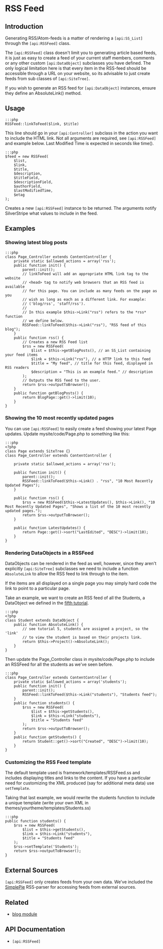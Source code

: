 # RSS Feed

## Introduction

Generating RSS/Atom-feeds is a matter of rendering a `[api:SS_List]` through
the `[api:RSSFeed]` class.

The `[api:RSSFeed]` class doesn't limit you to generating article based feeds,
it is just as easy to create a feed of your current staff members, comments or
any other custom `[api:DataObject]` subclasses you have defined. The only
logical limitation here is that every item in the RSS-feed should be accessible
through a URL on your website, so its advisable to just create feeds from sub
classes of `[api:SiteTree]`.

If you wish to generate an RSS feed for `[api:DataObject]` instances, ensure they
define an AbsoluteLink() method.

## Usage

	:::php
	RSSFeed::linkToFeed($link, $title)

This line should go in your `[api:Controller]` subclass in the action you want
to include the HTML link. Not all arguments are required, see `[api:RSSFeed]` and example below.  Last Modified Time is expected in seconds like time().

	:::php
	$feed = new RSSFeed(
		$list,
		$link,
		$title,
		$description,
		$titleField,
		$descriptionField,
		$authorField,
		$lastModifiedTime,
		$etag
	);

Creates a new `[api:RSSFeed]` instance to be returned. The arguments notify
SilverStripe what values to include in the feed.

## Examples

### Showing latest blog posts

	:::php
	class Page_Controller extends ContentController {
		private static $allowed_actions = array('rss');
		public function init() {
			parent::init();
			// linkToFeed will add an appropriate HTML link tag to the website
			// <head> tag to notify web browsers that an RSS feed is available
			// for this page. You can include as many feeds on the page as you
			// wish as long as each as a different link. For example:
			// ('blog/rss', 'staff/rss').
			//
			// In this example $this->Link("rss") refers to the *rss* function
			// we define below.
			RSSFeed::linkToFeed($this->Link("rss"), "RSS feed of this blog");
		}
		public function rss() {
			// Creates a new RSS Feed list
			$rss = new RSSFeed(
				$list = $this->getBlogPosts(), // an SS_List containing your feed items
				$link = $this->Link("rss"), // a HTTP link to this feed
				$title = "My feed", // title for this feed, displayed in RSS readers
				$description = "This is an example feed." // description
			);
			// Outputs the RSS feed to the user.
			return $rss->outputToBrowser();
		}
		public function getBlogPosts() {
			return BlogPage::get()->limit(10);
		}
	}

### Showing the 10 most recently updated pages

You can use `[api:RSSFeed]` to easily create a feed showing your latest Page
updates. Update mysite/code/Page.php to something like this:

	:::php
	<?php
	class Page extends SiteTree {}
	class Page_Controller extends ContentController {

		private static $allowed_actions = array('rss');

		public function init() {
			parent::init();
			RSSFeed::linkToFeed($this->Link() . "rss", "10 Most Recently Updated Pages");
		}

		public function rss() {
			$rss = new RSSFeed($this->LatestUpdates(), $this->Link(), "10 Most Recently Updated Pages", "Shows a list of the 10 most recently updated pages.");
			return $rss->outputToBrowser();
		}

		public function LatestUpdates() {
			return Page::get()->sort("LastEdited", "DESC")->limit(10);
		}
	}

### Rendering DataObjects in a RSSFeed

DataObjects can be rendered in the feed as well, however, since they aren't explicitly
`[api:SiteTree]` subclasses we need to include a function `AbsoluteLink` to allow the
RSS feed to link through to the item.

If the items are all displayed on a single page you may simply hard code the link to
point to a particular page.

Take an example, we want to create an RSS feed of all the Students, a DataObject we
defined in the [fifth tutorial](/tutorials/5-dataobject-relationship-management).

	:::php
	<?php
	class Student extends DataObject {
		public function AbsoluteLink() {
			// see tutorial 5, students are assigned a project, so the 'link'
			// to view the student is based on their projects link.
			return $this->Project()->AbsoluteLink();
		}
	}

Then update the Page_Controller class in mysite/code/Page.php to include an RSSFeed
for all the students as we've seen before.

	:::php
	class Page_Controller extends ContentController {
		private static $allowed_actions = array('students');
		public function init() {
			parent::init();
			RSSFeed::linkToFeed($this->Link("students"), "Students feed");
		}
		public function students() {
			$rss = new RSSFeed(
				$list = $this->getStudents(),
				$link = $this->Link("students"),
				$title = "Students feed"
			);
			return $rss->outputToBrowser();
		}
		public function getStudents() {
			return Student::get()->sort("Created", "DESC")->limit(10);
		}
	}

### Customizing the RSS Feed template

The default template used is framework/templates/RSSFeed.ss and includes
displaying titles and links to the content. If you have a particular need
for customizing the XML produced (say for additional meta data) use `setTemplate`.

Taking that last example, we would rewrite the students function to include a
unique template (write your own XML in themes/yourtheme/templates/Students.ss)

	:::php
	public function students() {
		$rss = new RSSFeed(
			$list = $this->getStudents(),
			$link = $this->Link("students"),
			$title = "Students feed"
		);
		$rss->setTemplate('Students');
		return $rss->outputToBrowser();
	}

## External Sources

`[api:RSSFeed]` only creates feeds from your own data. We've included the [SimplePie](http://simplepie.org) RSS-parser for
accessing feeds from external sources.


## Related

*  [blog module](http://silverstripe.org/blog-module)

## API Documentation

* `[api:RSSFeed]`
